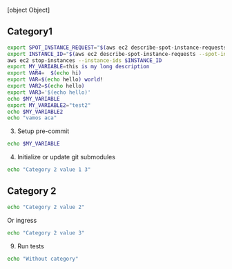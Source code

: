 [object Object]

## Category1

```sh { name=test1 background=false category=cat1 excludeFromRunAll=false mimeType=text/plain promptEnv=true }
export SPOT_INSTANCE_REQUEST="$(aws ec2 describe-spot-instance-requests --filters 'Name=tag:foo,Values=bar' 'Name=state,Values=active,open' | jq -r '.SpotInstanceRequests[].SpotInstanceRequestId')"
export INSTANCE_ID="$(aws ec2 describe-spot-instance-requests --spot-instance-request-ids $SPOT_INSTANCE_REQUEST | jq -r '.SpotInstanceRequests[].InstanceId')"
aws ec2 stop-instances --instance-ids $INSTANCE_ID
export MY_VARIABLE=this is my long description
export VAR4=  $(echo hi)
export VAR=$(echo hello) world!
export VAR2=$(echo hello)
export VAR3='$(echo hello)'
echo $MY_VARIABLE
export MY_VARIABLE2="test2"
echo $MY_VARIABLE2
echo "vamos aca"
```

3. Setup pre-commit

```sh { name=test2 category=cat1 promptEnv=false }
echo $MY_VARIABLE
```

4. Initialize or update git submodules

```sh { name=test3 category=cat2 excludeFromRunAll=true }
echo "Category 2 value 1 3"
```

## Category 2

```sh { background=true category=cat2 }
echo "Category 2 value 2"
```

Or ingress

```sh { background=true category=cat2 }
echo "Category 2 value 3"
```

9. Run tests

```sh
echo "Without category"
```
